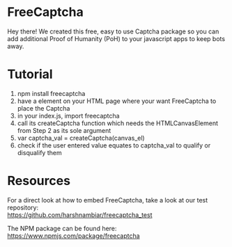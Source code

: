 # FreeCaptcha
Hey there! We created this free, easy to use Captcha package so you can add additional Proof of Humanity (PoH) to your javascript apps to keep bots away.

# Tutorial  
1. npm install freecaptcha
2. have a <canvas> element on your HTML page where your want FreeCaptcha to place the Captcha
3. in your index.js, import freecaptcha
4. call its createCaptcha function which needs the HTMLCanvasElement from Step 2 as its sole argument
5. var captcha_val = createCaptcha(canvas_el)
6. check if the user entered value equates to captcha_val to qualify or disqualify them


# Resources
For a direct look at how to embed FreeCaptcha, take a look at our test repository:  
https://github.com/harshnambiar/freecaptcha_test

The NPM package can be found here:  
https://www.npmjs.com/package/freecaptcha
